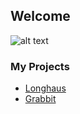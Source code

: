 ## Welcome

![alt text](https://i.pinimg.com/originals/55/6e/42/556e42e20bd1da172be9b448239a68dd.gif)

### My Projects

- [Longhaus](https://gendlygames.itch.io/longhaus)
- [Grabbit](https://www.f6s.com/grabbitentertainment)
